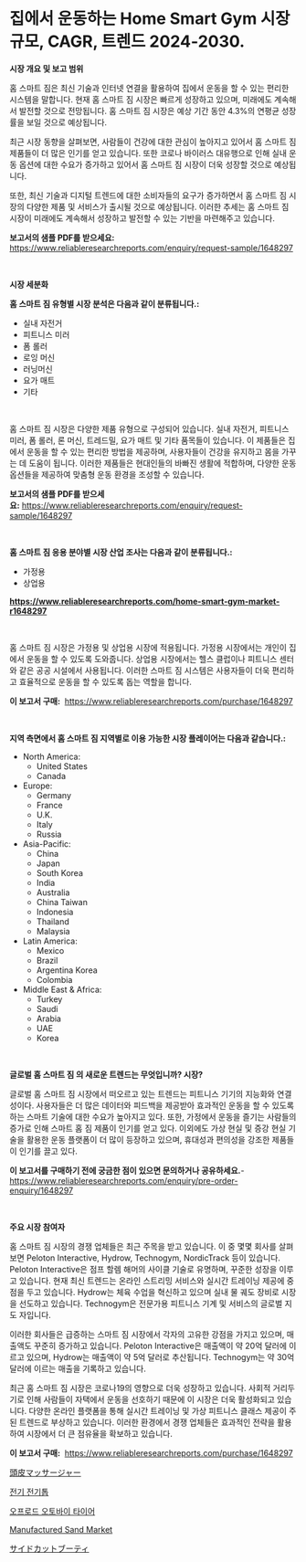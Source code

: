 <p><h1>집에서 운동하는 Home Smart Gym 시장 규모, CAGR, 트렌드 2024-2030.</h1></p><p><strong>시장 개요 및 보고 범위</strong></p>
<p><p>홈 스마트 짐은 최신 기술과 인터넷 연결을 활용하여 집에서 운동을 할 수 있는 편리한 시스템을 말합니다. 현재 홈 스마트 짐 시장은 빠르게 성장하고 있으며, 미래에도 계속해서 발전할 것으로 전망됩니다. 홈 스마트 짐 시장은 예상 기간 동안 4.3%의 연평균 성장률을 보일 것으로 예상됩니다. </p><p>최근 시장 동향을 살펴보면, 사람들이 건강에 대한 관심이 높아지고 있어서 홈 스마트 짐 제품들이 더 많은 인기를 얻고 있습니다. 또한 코로나 바이러스 대유행으로 인해 실내 운동 옵션에 대한 수요가 증가하고 있어서 홈 스마트 짐 시장이 더욱 성장할 것으로 예상됩니다. </p><p>또한, 최신 기술과 디지털 트렌드에 대한 소비자들의 요구가 증가하면서 홈 스마트 짐 시장의 다양한 제품 및 서비스가 출시될 것으로 예상됩니다. 이러한 추세는 홈 스마트 짐 시장이 미래에도 계속해서 성장하고 발전할 수 있는 기반을 마련해주고 있습니다.</p></p>
<p><strong>보고서의 샘플 PDF를 받으세요:</strong> <a href="https://www.reliableresearchreports.com/enquiry/request-sample/1648297">https://www.reliableresearchreports.com/enquiry/request-sample/1648297</a></p>
<p>&nbsp;</p>
<p><strong>시장 세분화</strong></p>
<p><strong>홈 스마트 짐 유형별 시장 분석은 다음과 같이 분류됩니다.:</strong></p>
<p><ul><li>실내 자전거</li><li>피트니스 미러</li><li>폼 롤러</li><li>로잉 머신</li><li>러닝머신</li><li>요가 매트</li><li>기타</li></ul></p>
<p>&nbsp;</p>
<p><p>홈 스마트 짐 시장은 다양한 제품 유형으로 구성되어 있습니다. 실내 자전거, 피트니스 미러, 폼 롤러, 론 머신, 트레드밀, 요가 매트 및 기타 품목들이 있습니다. 이 제품들은 집에서 운동을 할 수 있는 편리한 방법을 제공하며, 사용자들이 건강을 유지하고 몸을 가꾸는 데 도움이 됩니다. 이러한 제품들은 현대인들의 바빠진 생활에 적합하며, 다양한 운동 옵션들을 제공하여 맞춤형 운동 환경을 조성할 수 있습니다.</p></p>
<p><strong>보고서의 샘플 PDF를 받으세요:</strong>&nbsp;<a href="https://www.reliableresearchreports.com/enquiry/request-sample/1648297">https://www.reliableresearchreports.com/enquiry/request-sample/1648297</a></p>
<p>&nbsp;</p>
<p><strong> 홈 스마트 짐 응용 분야별 시장 산업 조사는 다음과 같이 분류됩니다.:</strong></p>
<p><ul><li>가정용</li><li>상업용</li></ul></p>
<p><strong><a href="https://www.reliableresearchreports.com/home-smart-gym-market-r1648297">https://www.reliableresearchreports.com/home-smart-gym-market-r1648297</a></strong></p>
<p>&nbsp;</p>
<p><p>홈 스마트 짐 시장은 가정용 및 상업용 시장에 적용됩니다. 가정용 시장에서는 개인이 집에서 운동을 할 수 있도록 도와줍니다. 상업용 시장에서는 헬스 클럽이나 피트니스 센터와 같은 공공 시설에서 사용됩니다. 이러한 스마트 짐 시스템은 사용자들이 더욱 편리하고 효율적으로 운동을 할 수 있도록 돕는 역할을 합니다.</p></p>
<p><strong>이 보고서 구매:</strong>&nbsp; <a href="https://www.reliableresearchreports.com/purchase/1648297">https://www.reliableresearchreports.com/purchase/1648297</a></p>
<p>&nbsp;</p>
<p><strong>지역 측면에서 홈 스마트 짐 지역별로 이용 가능한 시장 플레이어는 다음과 같습니다.:</strong></p>
<p><ul>
    <li>
        North America:
        <ul>
            <li>United States</li>
            <li>Canada</li>
        </ul>
    </li>
    <li>
        Europe:
        <ul>
            <li>Germany</li>
            <li>France</li>
            <li>U.K.</li>
            <li>Italy</li>
            <li>Russia</li>
        </ul>
    </li>
    <li>
        Asia-Pacific:
        <ul>
            <li>China</li>
            <li>Japan</li>
            <li>South Korea</li>
            <li>India</li>
            <li>Australia</li>
            <li>China Taiwan</li>
            <li>Indonesia</li>
            <li>Thailand</li>
            <li>Malaysia</li>
        </ul>
    </li>
    <li>
        Latin America:
        <ul>
            <li>Mexico</li>
            <li>Brazil</li>
            <li>Argentina Korea</li>
            <li>Colombia</li>
        </ul>
    </li>
    <li>
        Middle East & Africa:
        <ul>
            <li>Turkey</li>
            <li>Saudi</li>
            <li>Arabia</li>
            <li>UAE</li>
            <li>Korea</li>
        </ul>
    </li>
    </ul></p>
<p>&nbsp;</p>
<p><strong>글로벌 홈 스마트 짐 의 새로운 트렌드는 무엇입니까? 시장?</strong></p>
<p><p>글로벌 홈 스마트 짐 시장에서 떠오르고 있는 트렌드는 피트니스 기기의 지능화와 연결성이다. 사용자들은 더 많은 데이터와 피드백을 제공받아 효과적인 운동을 할 수 있도록 하는 스마트 기술에 대한 수요가 높아지고 있다. 또한, 가정에서 운동을 즐기는 사람들의 증가로 인해 스마트 홈 짐 제품이 인기를 얻고 있다. 이외에도 가상 현실 및 증강 현실 기술을 활용한 운동 플랫폼이 더 많이 등장하고 있으며, 휴대성과 편의성을 강조한 제품들이 인기를 끌고 있다.</p></p>
<p><strong>이 보고서를 구매하기 전에 궁금한 점이 있으면 문의하거나 공유하세요.</strong>- <a href="https://www.reliableresearchreports.com/enquiry/pre-order-enquiry/1648297">https://www.reliableresearchreports.com/enquiry/pre-order-enquiry/1648297</a></p>
<p>&nbsp;</p>
<p><strong>주요 시장 참여자</strong></p>
<p><p>홈 스마트 짐 시장의 경쟁 업체들은 최근 주목을 받고 있습니다. 이 중 몇몇 회사를 살펴보면 Peloton Interactive, Hydrow, Technogym, NordicTrack 등이 있습니다. Peloton Interactive은 점프 할렘 해머의 사이클 기술로 유명하며, 꾸준한 성장을 이루고 있습니다. 현재 최신 트렌드는 온라인 스트리밍 서비스와 실시간 트레이닝 제공에 중점을 두고 있습니다. Hydrow는 체육 수업을 혁신하고 있으며 실내 물 궤도 장비로 시장을 선도하고 있습니다. Technogym은 전문가용 피트니스 기계 및 서비스의 글로벌 지도 자입니다.</p><p>이러한 회사들은 급증하는 스마트 짐 시장에서 각자의 고유한 강점을 가지고 있으며, 매출액도 꾸준히 증가하고 있습니다. Peloton Interactive은 매출액이 약 20억 달러에 이르고 있으며, Hydrow는 매출액이 약 5억 달러로 추산됩니다. Technogym는 약 30억 달러에 이르는 매출을 기록하고 있습니다.</p><p>최근 홈 스마트 짐 시장은 코로나19의 영향으로 더욱 성장하고 있습니다. 사회적 거리두기로 인해 사람들이 자택에서 운동을 선호하기 때문에 이 시장은 더욱 활성화되고 있습니다. 다양한 온라인 플랫폼을 통해 실시간 트레이닝 및 가상 피트니스 클래스 제공이 주된 트렌드로 부상하고 있습니다. 이러한 환경에서 경쟁 업체들은 효과적인 전략을 활용하여 시장에서 더 큰 점유율을 확보하고 있습니다.</p></p>
<p><strong>이 보고서 구매:</strong>&nbsp;&nbsp;<a href="https://www.reliableresearchreports.com/purchase/1648297">https://www.reliableresearchreports.com/purchase/1648297</a></p>
<p><p><a href="https://medium.com/@jasoniller59/%E9%A0%AD%E7%9A%AE%E3%83%9E%E3%83%83%E3%82%B5%E3%83%BC%E3%82%B8%E3%83%A3%E3%83%BC%E3%83%9E%E3%83%BC%E3%82%B1%E3%83%83%E3%83%88-2031%E5%B9%B4%E3%81%BE%E3%81%A7%E3%81%AE%E6%88%90%E5%8A%9F%E3%81%97%E3%81%9F%E3%83%93%E3%82%B8%E3%83%8D%E3%82%B9%E6%88%A6%E7%95%A5%E3%81%AE%E9%8D%B5%E3%82%92%E4%BA%88%E6%B8%AC-02d6a33c15d3">頭皮マッサージャー</a></p><p><a href="https://medium.com/@earnesteidenreichja/%EC%A0%84%EA%B8%B0-%EC%B6%A9%EC%A0%84%EA%B8%B0-%EC%8B%9C%EC%9E%A5%EC%9D%80-%EC%8B%9C%EC%9E%A5-%EC%A0%90%EC%9C%A0%EC%9C%A8-%EC%8B%9C%EC%9E%A5-%EB%8F%99%ED%96%A5-%EB%B0%8F-%EC%8B%9C%EC%9E%A5-%EC%84%B1%EC%9E%A5%EC%97%90-%EB%8C%80%ED%95%9C-%EC%A0%95%EB%B3%B4%EB%A5%BC-%EC%A0%9C%EA%B3%B5%ED%95%A9%EB%8B%88%EB%8B%A4-9f1ed1ecdbf9">전기 전기톱</a></p><p><a href="https://medium.com/@midge5687567/%EC%98%A4%ED%94%84%EB%A1%9C%EB%93%9C-%EC%98%A4%ED%86%A0%EB%B0%94%EC%9D%B4-%ED%83%80%EC%9D%B4%EC%96%B4-%EC%8B%9C%EC%9E%A5-%EC%9C%A0%ED%98%95-%EC%9D%91%EC%9A%A9-%EB%B0%8F-%EC%A7%80%EB%A6%AC%EC%97%90-%EB%8C%80%ED%95%9C-%EC%A2%85%ED%95%A9-%ED%8F%89%EA%B0%80-a60c7a3db8b8">오프로드 오토바이 타이어</a></p><p><a href="https://www.linkedin.com/pulse/manufactured-sand-market-research-report-reveals-latest-trends-csbtc?trackingId=dTmoUc7NtE923aReR6bV6w%3D%3D">Manufactured Sand Market</a></p><p><a href="https://medium.com/@nayelibosco2023/%E3%82%B5%E3%82%A4%E3%83%89%E3%82%AB%E3%83%83%E3%83%88%E3%83%96%E3%83%BC%E3%83%86%E3%82%A3%E3%81%AE%E5%B8%82%E5%A0%B4%E8%A6%8F%E6%A8%A1%E3%81%A8%E5%B8%82%E5%A0%B4%E5%8B%95%E5%90%91-%E5%AE%8C%E5%85%A8%E3%81%AA%E6%A5%AD%E7%95%8C%E6%A6%82%E8%A6%81-2024%E5%B9%B4%E3%81%8B%E3%82%892031%E5%B9%B4%E3%81%BE%E3%81%A7-2e67e3ebf528">サイドカットブーティ</a></p></p>